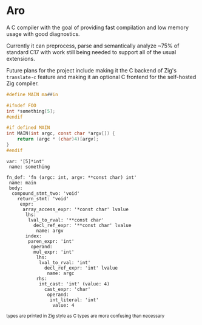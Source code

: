 # Aro
A C compiler with the goal of providing fast compilation and low memory usage with good diagnostics.

Currently it can preprocess, parse and semantically analyze ~75% of standard C17 with 
work still being needed to support all of the usual extensions.

Future plans for the project include making it the C backend of Zig's `translate-c` feature and
making it an optional C frontend for the self-hosted Zig compiler.
```c
#define MAIN ma##in

#ifndef FOO
int *something[5];
#endif

#if defined MAIN
int MAIN(int argc, const char *argv[]) {
    return (argc * (char)4)[argv];
}
#endif
```
```
var: '[5]*int'
 name: something

fn_def: 'fn (argc: int, argv: **const char) int'
 name: main
 body:
  compound_stmt_two: 'void'
    return_stmt: 'void'
     expr:
      array_access_expr: '*const char' lvalue
       lhs:
        lval_to_rval: '**const char'
          decl_ref_expr: '**const char' lvalue
           name: argv
       index:
        paren_expr: 'int'
         operand:
          mul_expr: 'int'
           lhs:
            lval_to_rval: 'int'
              decl_ref_expr: 'int' lvalue
               name: argc
           rhs:
            int_cast: 'int' (value: 4)
              cast_expr: 'char'
               operand:
                int_literal: 'int'
                 value: 4

```
<sup>types are printed in Zig style as C types are more confusing than necessary</sup>
